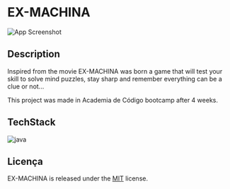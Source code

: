 
# EX-MACHINA








![App Screenshot](https://imgtr.ee/images/2023/09/16/5a2685c6d70ce6e2ecdabc7a8f721e26.png)

## Description

Inspired from the movie EX-MACHINA was born a game that will test your skill to solve mind puzzles, stay sharp and remember everything can be a clue or not...

This project was made in Academia de Código bootcamp after 4 weeks.



## TechStack

![java](https://skillicons.dev/icons?i=java)





## Licença

EX-MACHINA is released under the [MIT](https://choosealicense.com/licenses/mit/) license.

